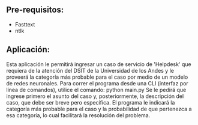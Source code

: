 ## Pre-requisitos: 
- Fasttext
- ntlk

## Aplicación:
Esta aplicación le permitirá ingresar un caso de servicio de 'Helpdesk' que requiera de la atención del DSIT de la Universidad de los Andes y le proveerá la categoría más probable para el caso por medio de un modelo de redes neuronales.
Para correr el programa desde una CLI (interfaz por línea de comandos), utilice el comando:
	python main.py
Se le pedirá que ingrese primero el asunto del caso y, posteriormente, la descripción del caso, que debe ser breve pero específica. El programa le indicará la categoría más probable para el caso y 
la probabilidad de que pertenezca a esa categoría, lo cual facilitará la resolución del problema.
